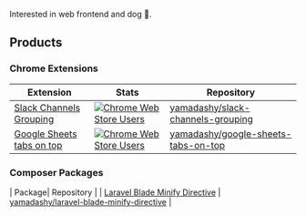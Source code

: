 Interested in web frontend and dog :dog:.

## Products
### Chrome Extensions
| Extension | Stats | Repository |
| - | - | - |
| [Slack Channels Grouping](https://chrome.google.com/webstore/detail/slack-channels-grouping/lcbnhfianneihfgkmfncnhpkpghedbkm) | [![Chrome Web Store Users](https://img.shields.io/chrome-web-store/users/lcbnhfianneihfgkmfncnhpkpghedbkm?logo=google-chrome&logoColor=white)](https://chrome.google.com/webstore/detail/slack-channels-grouping/lcbnhfianneihfgkmfncnhpkpghedbkm) | [yamadashy/slack-channels-grouping](https://github.com/yamadashy/slack-channels-grouping) |
| [Google Sheets tabs on top](https://chrome.google.com/webstore/detail/sheets-tabs-on-top/lbhlhhckfpdpafckdiklcbamkmogjdjc) | [![Chrome Web Store Users](https://img.shields.io/chrome-web-store/users/lbhlhhckfpdpafckdiklcbamkmogjdjc?logo=google-chrome&logoColor=white)](https://chrome.google.com/webstore/detail/google-sheets-tabs-on-top/lbhlhhckfpdpafckdiklcbamkmogjdjc) | [yamadashy/google-sheets-tabs-on-top](https://github.com/yamadashy/google-sheets-tabs-on-top) |

### Composer Packages
| Package| Repository |
| [Laravel Blade Minify Directive](https://packagist.org/packages/yamadashy/laravel-blade-minify-directive) | [yamadashy/laravel-blade-minify-directive](https://github.com/yamadashy/laravel-blade-minify-directive) |
